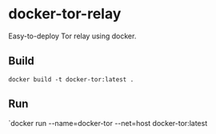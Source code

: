 # docker-tor-relay
Easy-to-deploy Tor relay using docker.

## Build

`docker build -t docker-tor:latest .`

## Run
`docker run --name=docker-tor --net=host docker-tor:latest
